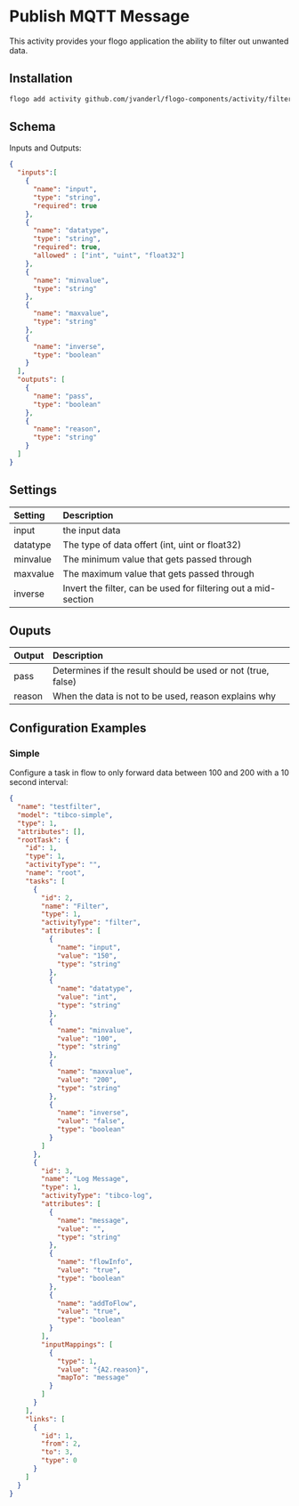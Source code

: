 # Publish MQTT Message
This activity provides your flogo application the ability to filter out unwanted data.


## Installation

```bash
flogo add activity github.com/jvanderl/flogo-components/activity/filter
```

## Schema
Inputs and Outputs:

```json
{
  "inputs":[
    {
      "name": "input",
      "type": "string",
      "required": true
    },
    {
      "name": "datatype",
      "type": "string",
      "required": true,
      "allowed" : ["int", "uint", "float32"]
    },
    {
      "name": "minvalue",
      "type": "string"
    },
    {
      "name": "maxvalue",
      "type": "string"
    },
    {
      "name": "inverse",
      "type": "boolean"
    }
  ],
  "outputs": [
    {
      "name": "pass",
      "type": "boolean"
    },
    {
      "name": "reason",
      "type": "string"
    }
  ]
}
```
## Settings
| Setting   | Description    |
|:----------|:---------------|
| input    | the input data |
| datatype  | The type of data offert (int, uint or float32) |
| minvalue  | The minimum value that gets passed through |
| maxvalue  | The maximum value that gets passed through |
| inverse  | Invert the filter, can be used for filtering out a mid-section|

## Ouputs
| Output   | Description    |
|:----------|:---------------|
| pass | Determines if the result should be used or not (true, false) |
| reason  | When the data is not to be used, reason explains why |


## Configuration Examples
### Simple
Configure a task in flow to only forward data between 100 and 200 with a 10 second interval:

```json
{
  "name": "testfilter",
  "model": "tibco-simple",
  "type": 1,
  "attributes": [],
  "rootTask": {
    "id": 1,
    "type": 1,
    "activityType": "",
    "name": "root",
    "tasks": [
      {
        "id": 2,
        "name": "Filter",
        "type": 1,
        "activityType": "filter",
        "attributes": [
          {
            "name": "input",
            "value": "150",
            "type": "string"
          },
          {
            "name": "datatype",
            "value": "int",
            "type": "string"
          },
          {
            "name": "minvalue",
            "value": "100",
            "type": "string"
          },
          {
            "name": "maxvalue",
            "value": "200",
            "type": "string"
          },
          {
            "name": "inverse",
            "value": "false",
            "type": "boolean"
          }
        ]
      },
      {
        "id": 3,
        "name": "Log Message",
        "type": 1,
        "activityType": "tibco-log",
        "attributes": [
          {
            "name": "message",
            "value": "",
            "type": "string"
          },
          {
            "name": "flowInfo",
            "value": "true",
            "type": "boolean"
          },
          {
            "name": "addToFlow",
            "value": "true",
            "type": "boolean"
          }
        ],
        "inputMappings": [
          {
            "type": 1,
            "value": "{A2.reason}",
            "mapTo": "message"
          }
        ]
      }
    ],
    "links": [
      {
        "id": 1,
        "from": 2,
        "to": 3,
        "type": 0
      }
    ]
  }
}
```
